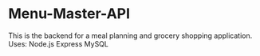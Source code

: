 # Menu-Master-API

This is the backend for a meal planning and grocery shopping application.
Uses:
Node.js
Express
MySQL
